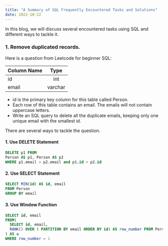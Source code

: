 ```yaml
---
title: "A Summary of SQL Frequently Encountered Tasks and Solutions"
date: 2022-10-22
---
```


In this blog, we will discuss several encountered tasks using SQL and different ways to tackle it.

### 1. Remove duplicated records.
Here is a question from Leetcode for beginner SQL:

| Column Name | Type     |
|-------------|:--------:|
| id          | int      |
| email       | varchar  |
* id is the primary key column for this table called Person.
* Each row of this table contains an email. The emails will not contain uppercase letters.
* Write an SQL query to delete all the duplicate emails, keeping only one unique email with the smallest id.

There are several ways to tackle the question.
#### 1. Use DELETE Statement

```SQL
DELETE p1 FROM   
Person AS p1, Person AS p2  
WHERE p1.email = p2.email and p1.id > p2.id  
```

#### 2. Use SELECT Statement

```SQL
SELECT MIN(id) AS id, email 
FROM Person 
GROUP BY email
```
#### 3. Use Window Function
```SQL
SELECT id, email
FROM(
  SELECT id, email, 
  RANK() OVER ( PARTITION BY email ORDER BY id) AS row_number FROM Person
) AS a
WHERE row_number = 1
```
